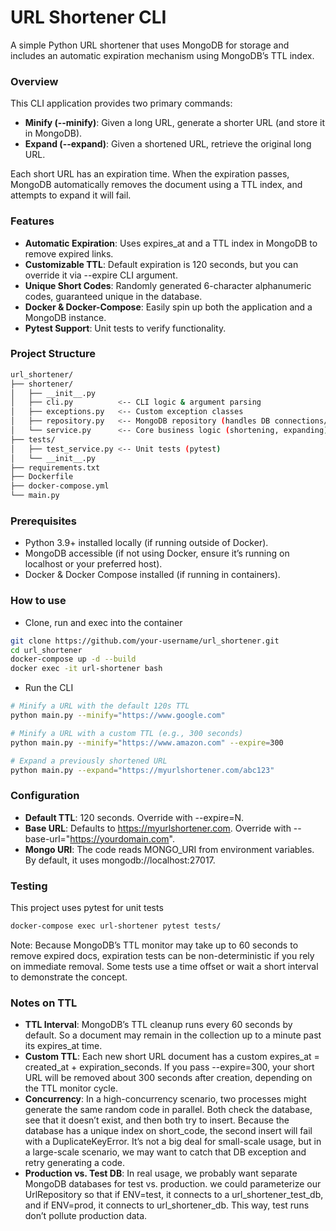 # **URL Shortener CLI**

A simple Python URL shortener that uses MongoDB for storage and includes an automatic expiration mechanism using MongoDB’s TTL index.

### Overview

This CLI application provides two primary commands:

* **Minify (--minify)**: Given a long URL, generate a shorter URL (and store it in MongoDB).
* **Expand (--expand)**: Given a shortened URL, retrieve the original long URL.

Each short URL has an expiration time. When the expiration passes, MongoDB automatically removes the document using a TTL index, and attempts to expand it will fail.

### Features

* **Automatic Expiration**: Uses expires_at and a TTL index in MongoDB to remove expired links.
* **Customizable TTL**: Default expiration is 120 seconds, but you can override it via --expire CLI argument.
* **Unique Short Codes**: Randomly generated 6-character alphanumeric codes, guaranteed unique in the database.
* **Docker & Docker-Compose**: Easily spin up both the application and a MongoDB instance.
* **Pytest Support**: Unit tests to verify functionality.

### Project Structure
```bash
url_shortener/
├── shortener/
│   ├── __init__.py
│   ├── cli.py          <-- CLI logic & argument parsing
│   ├── exceptions.py   <-- Custom exception classes
│   ├── repository.py   <-- MongoDB repository (handles DB connections/queries)
│   └── service.py      <-- Core business logic (shortening, expanding)
├── tests/
│   ├── test_service.py <-- Unit tests (pytest)
│   └── __init__.py
├── requirements.txt
├── Dockerfile
├── docker-compose.yml
└── main.py          
```

### Prerequisites

* Python 3.9+ installed locally (if running outside of Docker).
* MongoDB accessible (if not using Docker, ensure it’s running on localhost or your preferred host).
* Docker & Docker Compose installed (if running in containers).

### How to use
* Clone, run and exec into the container
```bash
git clone https://github.com/your-username/url_shortener.git
cd url_shortener
docker-compose up -d --build
docker exec -it url-shortener bash
```

* Run the CLI
```bash
# Minify a URL with the default 120s TTL
python main.py --minify="https://www.google.com"

# Minify a URL with a custom TTL (e.g., 300 seconds)
python main.py --minify="https://www.amazon.com" --expire=300

# Expand a previously shortened URL
python main.py --expand="https://myurlshortener.com/abc123"
```

### Configuration
* **Default TTL**: 120 seconds. Override with --expire=N.
* **Base URL**: Defaults to https://myurlshortener.com. Override with --base-url="https://yourdomain.com".
* **Mongo URI**: The code reads MONGO_URI from environment variables. By default, it uses mongodb://localhost:27017.


### Testing
This project uses pytest for unit tests
```bash
docker-compose exec url-shortener pytest tests/
```

Note: Because MongoDB’s TTL monitor may take up to 60 seconds to remove expired docs, expiration tests can be non-deterministic if you rely on immediate removal. Some tests use a time offset or wait a short interval to demonstrate the concept.

### Notes on TTL

* **TTL Interval**: MongoDB’s TTL cleanup runs every 60 seconds by default. So a document may remain in the collection up to a minute past its expires_at time.
* **Custom TTL**: Each new short URL document has a custom expires_at = created_at + expiration_seconds. If you pass --expire=300, your short URL will be removed about 300 seconds after creation, depending on the TTL monitor cycle.
* **Concurrency**: In a high-concurrency scenario, two processes might generate the same random code in parallel. Both check the database, see that it doesn’t exist, and then both try to insert. Because the database has a unique index on short_code, the second insert will fail with a DuplicateKeyError. It’s not a big deal for small-scale usage, but in a large-scale scenario, we may want to catch that DB exception and retry generating a code.
* **Production vs. Test DB**: In real usage, we probably want separate MongoDB databases for test vs. production. we could parameterize our UrlRepository so that if ENV=test, it connects to a url_shortener_test_db, and if ENV=prod, it connects to url_shortener_db. This way, test runs don’t pollute production data.